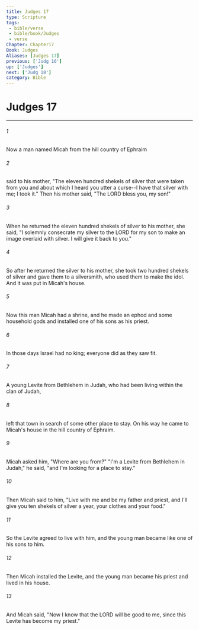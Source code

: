 ```yaml
---
title: Judges 17
type: Scripture
tags:
 - bible/verse
 - bible/book/Judges
 - verse
Chapter: Chapter17
Book: Judges
Aliases: [Judges 17]
previous: ['Judg 16']
up: ['Judges']
next: ['Judg 18']
category: Bible
---
```

# Judges 17

***


###### 1 
Now a man named Micah from the hill country of Ephraim 

###### 2 
said to his mother, "The eleven hundred shekels of silver that were taken from you and about which I heard you utter a curse--I have that silver with me; I took it." Then his mother said, "The LORD bless you, my son!" 

###### 3 
When he returned the eleven hundred shekels of silver to his mother, she said, "I solemnly consecrate my silver to the LORD for my son to make an image overlaid with silver. I will give it back to you." 

###### 4 
So after he returned the silver to his mother, she took two hundred shekels of silver and gave them to a silversmith, who used them to make the idol. And it was put in Micah's house. 

###### 5 
Now this man Micah had a shrine, and he made an ephod and some household gods and installed one of his sons as his priest. 

###### 6 
In those days Israel had no king; everyone did as they saw fit. 

###### 7 
A young Levite from Bethlehem in Judah, who had been living within the clan of Judah, 

###### 8 
left that town in search of some other place to stay. On his way he came to Micah's house in the hill country of Ephraim. 

###### 9 
Micah asked him, "Where are you from?" "I'm a Levite from Bethlehem in Judah," he said, "and I'm looking for a place to stay." 

###### 10 
Then Micah said to him, "Live with me and be my father and priest, and I'll give you ten shekels of silver a year, your clothes and your food." 

###### 11 
So the Levite agreed to live with him, and the young man became like one of his sons to him. 

###### 12 
Then Micah installed the Levite, and the young man became his priest and lived in his house. 

###### 13 
And Micah said, "Now I know that the LORD will be good to me, since this Levite has become my priest." 
